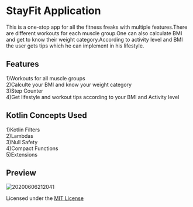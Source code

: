 # StayFit Application

This is a one-stop app for all the fitness freaks with multiple features.There are different workouts for each muscle group.One can also 
calculate BMI and get to know their weight category.According to activity level and BMI the user gets tips which he can implement in his 
lifestyle.

## Features
1)Workouts for all muscle groups  <br/>
2)Calculte your BMI and know your weight category   <br/>
3)Step Counter   <br/>
4)Get lifestyle and workout tips according to your BMI and Activity level  <br/>

## Kotlin Concepts Used 
1)Kotlin Filters  <br/>
2)Lambdas  <br/>
3)Null Safety     <br/>
4)Compact Functions   <br/>
5)Extensions   <br/>

## Preview
![20200606212041](https://user-images.githubusercontent.com/65643331/83948593-d9042900-a850-11ea-8c65-fbfbc58ef343.gif)

Licensed under the [MIT License](add-license-1)


